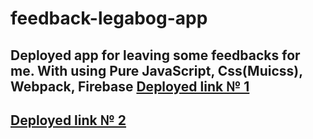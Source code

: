 # feedback-legabog-app
Deployed app for leaving some feedbacks for me. With using Pure JavaScript, Css(Muicss), Webpack, Firebase
[Deployed link № 1](https://legabog-feedback-app.web.app/)
-------------------------------------------------
[Deployed link № 2](https://legabog-feedback-app.firebaseapp.com/)
-------------------------------------------------
